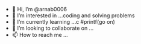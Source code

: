 - 👋 Hi, I’m @arnab0006
- 👀 I’m interested in ...coding and solving problems
- 🌱 I’m currently learning ...c #printf(go on)
- 💞️ I’m looking to collaborate on ...
- 📫 How to reach me ...

<!---
arnab0006/arnab0006 is a ✨ special ✨ repository because its `README.md` (this file) appears on your GitHub profile.
You can click the Preview link to take a look at your changes.
--->
